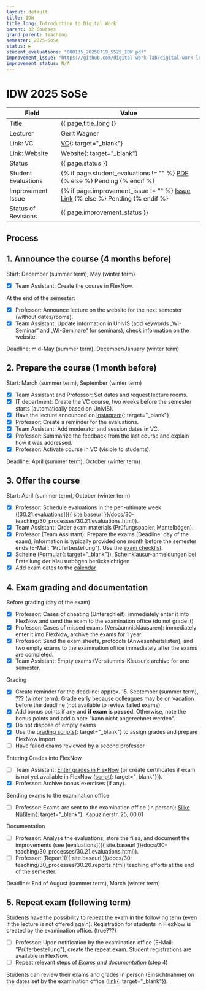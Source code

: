 ```yaml
---
layout: default
title: IDW
title_long: Introduction to Digital Work
parent: 32 Courses
grand_parent: Teaching
semester: 2025-SoSe
status: ▶
student_evaluations: "000135_20250719_SS25_IDW.pdf"
improvement_issue: "https://github.com/digital-work-lab/digital-work-lecture/issues/121"
improvement_status: N/A
---
```


# IDW 2025 SoSe

Field               | Value
------------------- | -------------------
Title               | {{ page.title_long }}
Lecturer            | Gerit Wagner
Link: VC            | [VC](https://vc.uni-bamberg.de/course/view.php?id=71961){: target="_blank"}
Link: Website       | [Website](https://www.uni-bamberg.de/digital-work/studium/bachelor/introduction-to-digital-work/){: target="_blank"}
Status              | {{ page.status }}
Student Evaluations | {% if page.student_evaluations != "" %} <a href="{{ site.baseurl }}/assets/evaluations/{{ page.student_evaluations }}" target="_blank">PDF</a> {% else %} <span class="label label-yellow">Pending</span> {% endif %}
Improvement Issue   | {% if page.improvement_issue != "" %} <a href="{{ page.improvement_issue }}" target="_blank">Issue Link</a> {% else %} <span class="label label-yellow">Pending</span> {% endif %}
Status of Revisions | {{ page.improvement_status }}

## Process

## 1. Announce the course (4 months before)
 
Start: December (summer term), May (winter term)

- [x] Team Assistant: Create the course in FlexNow.

At the end of the semester: 

- [x] Professor: Announce lecture on the website for the next semester (without dates/rooms).
- [x] Team Assistant: Update information in UnivIS (add keywords „WI-Seminar“ and „WI-Seminare“ for seminars), check information on the website.

Deadline: mid-May (summer term), December/January (winter term)

## 2. Prepare the course (1 month before)

Start: March (summer term), September (winter term)

- [x] Team Assistant and Professor: Set dates and request lecture rooms.
- [x] IT department: Create the VC course, two weeks before the semester starts (automatically based on UnivIS).
- [x] Have the lecture announced on [Instagram](https://www.instagram.com/informatik_unibamberg/){: target="_blank"}
- [x] Professor: Create a reminder for the evaluations.
- [x] Team Assistant: Add moderator and session dates in VC.
- [x] Professor: Summarize the feedback from the last course and explain how it was addressed.
- [x] Professor: Activate course in VC (visible to students).

Deadline: April (summer term), October (winter term)

## 3. Offer the course

Start: April (summer term), October (winter term)

- [x] Professor: Schedule evaluations in the pen-ultimate week ([30.21.evaluations]({{ site.baseurl }}/docs/30-teaching/30_processes/30.21.evaluations.html)).
- [x] Team Assistant: Order exam materials (Prüfungspapier, Mantelbögen).
- [x] Professor (Team Assistant): Prepare the exams (Deadline: day of the exam), information is typically provided one month before the semester ends (E-Mail: "Prüferbestellung"). Use the [exam checklist](30.59.exams.html#preparing-the-exam).
- [x] Scheine ([Formular](https://www.uni-bamberg.de/ism/studium/anmeldung-scheinklausur/){: target="_blank"}), Scheinklausur-anmeldungen bei Erstellung der Klausurbögen berücksichtigen
- [x] Add exam dates to the [calendar](../../calendar/events.yaml)

## 4. Exam grading and documentation

Before grading (day of the exam)

- [x] Professor: Cases of cheating (Unterschleif): immediately enter it into FlexNow and send the exam to the examination office (do not grade it)
- [x] Professor: Cases of missed exams (Versäumnisklausuren): immediately enter it into FlexNow, archive the exams for 1 year.
- [x] Professor: Send the exam sheets, protocols (Anwesenheitslisten), and two empty exams to the examination office immediately after the exams are completed.
- [x] Team Assistant: Empty exams (Versäumnis-Klausur): archive for one semester.

Grading

- [x] Create reminder for the deadline: approx. 15. September (summer term), ??? (winter term). Grade early because colleagues may be on vacation before the deadline (not available to review failed exams).
- [x] Add bonus points if any and **if exam is passed**. Otherwise, note the bonus points and add a note "kann nicht angerechnet werden".
- [x] Do not dispose of empty exams
- [x] Use the [grading scripts](https://github.com/digital-work-lab/handbook/tree/main/src/grading){: target="_blank"} to assign grades and prepare FlexNow import
- [ ] Have failed exams reviewed by a second professor

Entering Grades into FlexNow

- [ ] Team Assistant: [Enter grades in FlexNow](../30_processes/30.15.flexnow.html#entering-grades) (or create certificates if exam is not yet available in FlexNow ([script](https://github.com/digital-work-lab/handbook/tree/main/src/scheine){: target="_blank"})).
- [x] Professor: Archive bonus exercises (if any).

Sending exams to the examination office

- [ ] Professor: Exams are sent to the examination office (in person): [Silke Nüßlein](https://univis.uni-bamberg.de/prg?search=persons&show=info&department=322130&fullname=Silke+Nue%C3%9Flein){: target="_blank"}, Kapuzinerstr. 25, 00.01

Documentation

- [ ] Professor: Analyse the evaluations, store the files, and document the improvements (see [evaluations]({{ site.baseurl }}/docs/30-teaching/30_processes/30.21.evaluations.html)).
- [ ] Professor: [Report]({{ site.baseurl }}/docs/30-teaching/30_processes/30.20.reports.html) teaching efforts at the end of the semester.

Deadline: End of August (summer term), March (winter term)

## 5. Repeat exam (following term)

Students have the possibility to repeat the exam in the following term (even if the lecture is not offered again). Registration for students in FlexNow is created by the examination office. (true???)

- [ ] Professor: Upon notification by the examination office (E-Mail: "Prüferbestellung"), create the repeat exam. Student registrations are available in FlexNow.
- [ ] Repeat relevant steps of *Exams and documentation* (step 4) 

Students can review their exams and grades in person (Einsichtnahme) on the dates set by the examination office ([link](https://www.uni-bamberg.de/pruefungsamt/einsichtnahmen/){: target="_blank"}).
